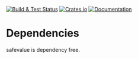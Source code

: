 [![Build & Test Status](https://github.com/Fice/safevalue/actions/workflows/rust.yml/badge.svg)](https://github.com/Fice/safevalue/actions/)
[![Crates.io](https://img.shields.io/crates/v/safevalue.svg)](https://crates.io/crates/safevalue)
[![Documentation](https://docs.rs/safevalue/badge.svg)](https://docs.rs/safevalue)


# Dependencies

safevalue is dependency free.